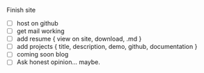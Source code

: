 Finish site
  - [ ] host on github
  - [ ] get mail working
  - [ ] add resume { view on site, download, .md }
  - [ ] add projects { title, description, demo, github, documentation }
  - [ ] coming soon blog
  - [ ] Ask honest opinion... maybe.